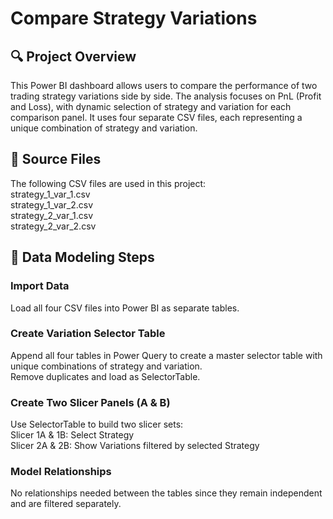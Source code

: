 # Compare Strategy Variations

## 🔍 Project Overview  
This Power BI dashboard allows users to compare the performance of two trading strategy variations side by side. The analysis focuses on PnL (Profit and Loss), with dynamic selection of strategy and variation for each comparison panel. It uses four separate CSV files, each representing a unique combination of strategy and variation.  

## 📁 Source Files  
The following CSV files are used in this project:  
strategy_1_var_1.csv  
strategy_1_var_2.csv  
strategy_2_var_1.csv  
strategy_2_var_2.csv  

## 🧩 Data Modeling Steps  
### Import Data  
Load all four CSV files into Power BI as separate tables.  

### Create Variation Selector Table  
Append all four tables in Power Query to create a master selector table with unique combinations of strategy and variation.  
Remove duplicates and load as SelectorTable.  

### Create Two Slicer Panels (A & B)  
Use SelectorTable to build two slicer sets:  
Slicer 1A & 1B: Select Strategy  
Slicer 2A & 2B: Show Variations filtered by selected Strategy  

### Model Relationships  
No relationships needed between the tables since they remain independent and are filtered separately.
